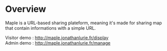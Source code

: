 # Overview
Maple is a URL-based sharing plateform, meaning it's made for sharing map that contain informations with a simple URL.

Visitor demo : http://maple.jonathanlurie.fr/display  
Admin demo : http://maple.jonathanlurie.fr/manage
